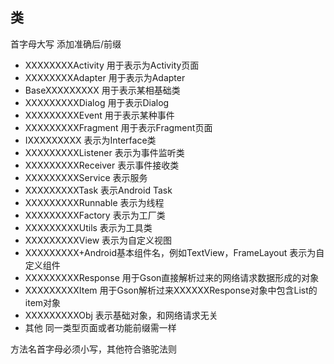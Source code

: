 

## 类


首字母大写
添加准确后/前缀
* XXXXXXXXActivity   用于表示为Activity页面
* XXXXXXXXAdapter	用于表示为Adapter
* BaseXXXXXXXXX		用于表示某相基础类
* XXXXXXXXXDialog	用于表示Dialog
* XXXXXXXXXEvent		用于表示某种事件
* XXXXXXXXXFragment	用于表示Fragment页面
* IXXXXXXXXX			表示为Interface类
* XXXXXXXXXListener	表示为事件监听类
* XXXXXXXXXReceiver	表示事件接收类
* XXXXXXXXXService	表示服务
* XXXXXXXXXTask		表示Android Task
* XXXXXXXXXRunnable	表示为线程
* XXXXXXXXXFactory	表示为工厂类
* XXXXXXXXXUtils		表示为工具类
* XXXXXXXXXView		表示为自定义视图
* XXXXXXXXX+Android基本组件名，例如TextView，FrameLayout	表示为自定义组件
* XXXXXXXXXResponse	用于Gson直接解析过来的网络请求数据形成的对象
* XXXXXXXXXItem		用于Gson解析过来XXXXXXResponse对象中包含List的item对象
* XXXXXXXXXObj		表示基础对象，和网络请求无关
* 其他				同一类型页面或者功能前缀需一样

方法名首字母必须小写，其他符合骆驼法则